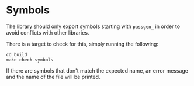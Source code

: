 # Symbols

The library should only export symbols starting with `passgen_` in order to
avoid conflicts with other libraries.

There is a target to check for this, simply running the following:

    cd build
    make check-symbols

If there are symbols that don't match the expected name, an error message and
the name of the file will be printed.

